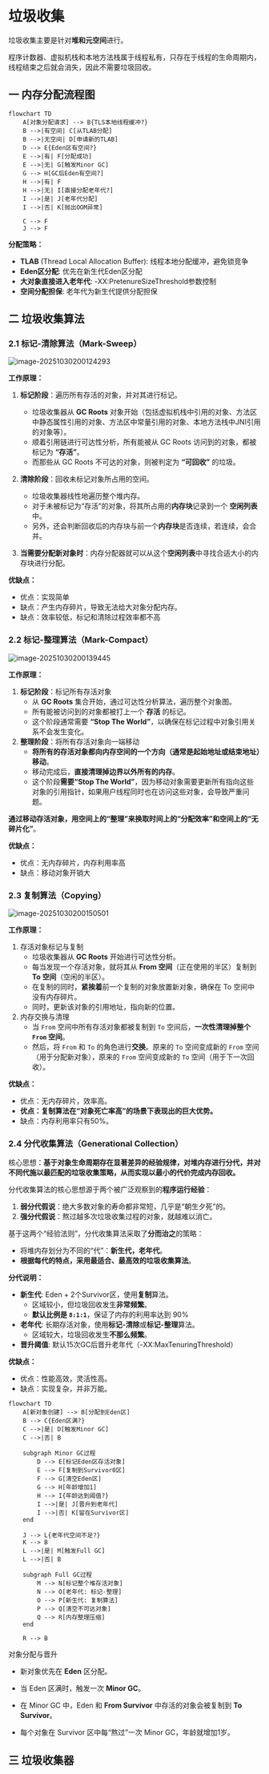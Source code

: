# 垃圾收集

垃圾收集主要是针对**堆和元空间**进行。

程序计数器、虚拟机栈和本地方法栈属于线程私有，只存在于线程的生命周期内，线程结束之后就会消失，因此不需要垃圾回收。

## 一 内存分配流程图

```mermaid
flowchart TD
    A[对象分配请求] --> B{TLS本地线程缓冲?}
    B -->|有空间| C[从TLAB分配]
    B -->|无空间| D[申请新的TLAB]
    D --> E{Eden区有空间?}
    E -->|有| F[分配成功]
    E -->|无| G[触发Minor GC]
    G --> H[GC后Eden有空间?]
    H -->|有| F
    H -->|无| I[直接分配老年代?]
    I -->|是| J[老年代分配]
    I -->|否| K[抛出OOM异常]
    
    C --> F
    J --> F
```

**分配策略：**

- **TLAB** (Thread Local Allocation Buffer): 线程本地分配缓冲，避免锁竞争
- **Eden区分配**: 优先在新生代Eden区分配
- **大对象直接进入老年代**: -XX:PretenureSizeThreshold参数控制
- **空间分配担保**: 老年代为新生代提供分配担保

## 二 垃圾收集算法

### 2.1 标记-清除算法（Mark-Sweep）

![image-20251030200124293](assets/image-20251030200124293.png)

**工作原理：**

1. **标记阶段**：遍历所有存活的对象，并对其进行标记。

   - 垃圾收集器从 **GC Roots** 对象开始（包括虚拟机栈中引用的对象、方法区中静态属性引用的对象、方法区中常量引用的对象、本地方法栈中JNI引用的对象等）。
   - 顺着引用链进行可达性分析，所有能被从 GC Roots 访问到的对象，都被标记为 **“存活”**。
   - 而那些从 GC Roots 不可达的对象，则被判定为 **“可回收”** 的垃圾。
2. **清除阶段**：回收未标记对象所占用的空间。
   - 垃圾收集器线性地遍历整个堆内存。
   - 对于未被标记为“存活”的对象，将其所占用的**内存块**记录到一个 **空闲列表** 中。
   - 另外，还会判断回收后的内存块与前一个**内存块**是否连续，若连续，会合并。
3. **当需要分配新对象时**：内存分配器就可以从这个**空闲列表**中寻找合适大小的内存块进行分配。

**优缺点：**

- 优点：实现简单
- 缺点：产生内存碎片，导致无法给大对象分配内存。
- 缺点：效率较低，标记和清除过程效率都不高

### 2.2 标记-整理算法（Mark-Compact）

![image-20251030200139445](assets/image-20251030200139445.png)

**工作原理：**

1. **标记阶段**：标记所有存活对象
   - 从 **GC Roots** 集合开始，通过可达性分析算法，遍历整个对象图。
   - 所有能被访问到的对象都被打上一个 **存活** 的标记。
   - 这个阶段通常需要 **“Stop The World”**，以确保在标记过程中对象引用关系不会发生变化。
2. **整理阶段**：将所有存活对象向一端移动
   - **将所有的存活对象都向内存空间的一个方向（通常是起始地址或结束地址）移动**。
   - 移动完成后，**直接清理掉边界以外所有的内存**。
   - 这个阶段**需要“Stop The World”**，因为移动对象需要更新所有指向这些对象的引用指针，如果用户线程同时也在访问这些对象，会导致严重问题。

**通过移动存活对象，用空间上的“整理”来换取时间上的“分配效率”和空间上的“无碎片化”**。

**优缺点：**

- 优点：无内存碎片，内存利用率高
- 缺点：移动对象开销大

### 2.3 复制算法（Copying）

![image-20251030200150501](assets/image-20251030200150501.png)

**工作原理：**

1. 存活对象标记与复制
   - 垃圾收集器从 **GC Roots** 开始进行可达性分析。
   - 每当发现一个存活对象，就将其从 **From 空间**（正在使用的半区）复制到 **To 空间**（空闲的半区）。
   - 在复制的同时，**紧挨着**前一个复制的对象放置新对象，确保在 To 空间中没有内存碎片。
   - 同时，更新该对象的引用地址，指向新的位置。
2. 内存交换与清理
   - 当 `From` 空间中所有存活对象都被复制到 `To` 空间后，**一次性清理掉整个 `From` 空间**。
   - 然后，将 `From` 和 `To` 的角色进行**交换**。原来的 `To` 空间变成新的 `From` 空间（用于分配新对象），原来的 `From` 空间变成新的 `To` 空间（用于下一次回收）。

**优缺点：**

- 优点：无内存碎片，效率高。
- **优点：复制算法在“对象死亡率高”的场景下表现出的巨大优势。**
- 缺点：内存利用率只有50%。

### 2.4 分代收集算法（Generational Collection）

核心思想：**基于对象生命周期存在显著差异的经验规律，对堆内存进行分代，并对不同代施以最匹配的垃圾收集策略，从而实现以最小的代价完成内存回收。**

分代收集算法的核心思想源于两个被广泛观察到的**程序运行经验**：

1. **弱分代假说**：绝大多数对象的寿命都非常短，几乎是“朝生夕死”的。
2. **强分代假说**：熬过越多次垃圾收集过程的对象，就越难以消亡。

基于这两个“经验法则”，分代收集算法采取了**分而治之**的策略：

- 将堆内存划分为不同的“代”：**新生代，老年代**。
- **根据每代的特点，采用最适合、最高效的垃圾收集算法**。

**分代说明：**

- **新生代**: Eden + 2个Survivor区，使用**复制**算法。
  - 区域较小，但垃圾回收发生**非常频繁**。
  - **默认比例是 `8:1:1`**，保证了内存的利用率达到 90%
- **老年代**: 长期存活对象，使用**标记-清除**或**标记-整理**算法。
  - 区域较大，垃圾回收发生**不那么频繁**。
- **晋升阈值**: 默认15次GC后晋升老年代（-XX:MaxTenuringThreshold）

**优缺点：**

- 优点：性能高效，灵活性高。
- 缺点：实现复杂，并非万能。



```mermaid
flowchart TD
    A[新对象创建] --> B[分配到Eden区]
    B --> C{Eden区满?}
    C -->|是| D[触发Minor GC]
    C -->|否| B
    
    subgraph Minor GC过程
        D --> E[标记Eden区存活对象]
        E --> F[复制到Survivor0区]
        F --> G[清空Eden区]
        G --> H[年龄增加1]
        H --> I{年龄达到阈值?}
        I -->|是| J[晋升到老年代]
        I -->|否| K[留在Survivor区]
    end
    
    J --> L{老年代空间不足?}
    K --> B
    L -->|是| M[触发Full GC]
    L -->|否| B
    
    subgraph Full GC过程
        M --> N[标记整个堆存活对象]
        N --> O[老年代: 标记-整理]
        O --> P[新生代: 复制算法]
        P --> Q[清空不可达对象]
        Q --> R[内存整理压缩]
    end
    
    R --> B
```

对象分配与晋升

- 新对象优先在 **Eden** 区分配。

- 当 Eden 区满时，触发一次 **Minor GC**。

- 在 Minor GC 中，Eden 和 **From Survivor** 中存活的对象会被复制到 **To Survivor**。

- 每个对象在 Survivor 区中每“熬过”一次 Minor GC，年龄就增加1岁。


## 三 垃圾收集器